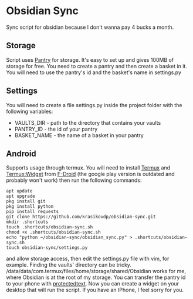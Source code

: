 # Obsidian Sync
Sync script for obsidian because I don't wanna pay 4 bucks a month.

## Storage
Script uses [Pantry](https://getpantry.cloud/#) for storage. It's easy to set up and gives 100MB of storage for free. You need to create a pantry and then create a basket in it. You will need to use the pantry's id and the basket's name in settings.py

## Settings
You will need to create a file settings.py inside the project folder with the following variables:
- VAULTS_DIR - path to the directory that contains your vaults
- PANTRY_ID - the id of your pantry
- BASKET_NAME - the name of a basket in your pantry

## Android
Supports usage through termux. You will need to install [Termux](https://f-droid.org/en/packages/com.termux/) and [Termux:Widget](https://f-droid.org/en/packages/com.termux.widget/) from [F-Droid](https://f-droid.org/en/) (the google play version is outdated and probably won't work) then run the following commands:
```
apt update
apt upgrade
pkg install git
pkg install python
pip install requests
git clone https://github.com/krasikovdp/obsidian-sync.git
mkdir .shortcuts
touch .shortcuts/obsidian-sync.sh
chmod +x .shortcuts/obsidian-sync.sh
echo "python ~/obsidian-sync/obsidian_sync.py" > .shortcuts/obsidian-sync.sh
touch obsidian-sync/settings.py
```
and allow storage access, then edit the settings.py file with vim, for example. Finding the vaults' directory can be tricky. /data/data/com.termux/files/home/storage/shared/Obsidian works for me, where Obsidian is at the root of my storage. You can transfer the pantry id to your phone with [protectedtext](https://www.protectedtext.com/).
Now you can create a widget on your desktop that will run the script.
If you have an IPhone, I feel sorry for you.
